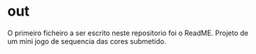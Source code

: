 # out

O primeiro ficheiro a ser escrito neste repositorio foi o ReadME.
Projeto de um mini jogo de sequencia das cores submetido.
